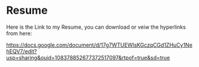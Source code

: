 # Resume

Here is the Link to my Resume, you can download or veiw the hyperlinks from here:

https://docs.google.com/document/d/17g7WTUEWIsKGczqCGd1ZHuCy1NehEQV7/edit?usp=sharing&ouid=108378852677372517097&rtpof=true&sd=true 
